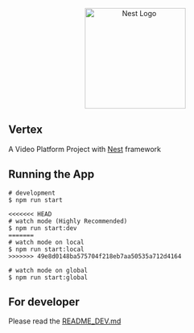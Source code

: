 <p align="center">
  <a href="http://nestjs.com/" target="blank"><img src="https://nestjs.com/img/logo-small.svg" width="200" alt="Nest Logo" /></a>
</p>

## Vertex

A Video Platform Project with [Nest](https://github.com/nestjs/nest) framework

## Running the App

```
# development
$ npm run start

<<<<<<< HEAD
# watch mode (Highly Recommended)
$ npm run start:dev
=======
# watch mode on local
$ npm run start:local
>>>>>>> 49e8d0148ba575704f218eb7aa50535a712d4164

# watch mode on global
$ npm run start:global
```

## For developer

Please read the [README_DEV.md](./README_DEV.md)
